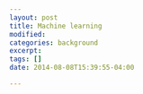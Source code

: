 ```yaml
---
layout: post
title: Machine learning
modified:
categories: background
excerpt:
tags: []
date: 2014-08-08T15:39:55-04:00

---
```



